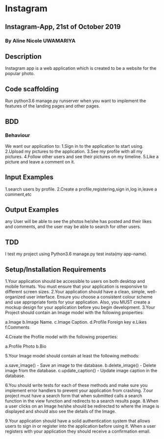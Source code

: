 # Instagram
## Instagram-App, 21st of October 2019
### By Aline Nicole UWAMARIYA
## Description
Instagram app is a web application which is created to be a website for the popular photo.
## Code scaffolding
Run python3.6 manage.py runserver when you want to implement the features of the landing pages and other pages.

## BDD
### Behaviour
We want our application to:
1.Sign in to the application to start using.
2.Upload my pictures to the application.
3.See my profile with all my pictures.
4.Follow other users and see their pictures on my timeline.
5.Like a picture and leave a comment on it.
## Input Examples
1.search users by profile.
2.Create a profile,registering,sign in,log in,leave a comment,etc

## Output Examples
any User will be able to see the photos he/she has posted and their likes and comments, and the user may be able to search for other users.

## TDD
I test my project using Python3.6 manage.py test insta(my app-name).

## Setup/Installation Requirements

1.Your application should be accessible to users on both desktop and mobile formats. You must ensure that your application is responsive to different screen sizes.
2.Your application should have a clean, simple, well-organized user interface. Ensure you choose a consistent colour scheme and use appropriate fonts for your application. Also, you MUST create a mockup design for your application before you begin development.
3.Your Project should contain an Image model with the following properties:

a.Image
b.Image Name.
c.Image Caption.
d.Profile Foreign key
e.Likes
f.Comments

4.Create the Profile model with the following properties:

a.Profile Photo
b.Bio

5.Your Image model should contain at least the following methods:

a.save_image() - Save an image to the database.
b.delete_image() - Delete image from the database.
c.update_caption() - Update image caption in the database.

6.You should write tests for each of these methods and make sure you implement error handlers to prevent your application from crashing.
7.our project must have a search form that when submitted calls a search function in the view function and redirects to a search results page.
8.When a user clicks on an Image he/she should be redirected to where the image is displayed and should also see the details of the Image.

9.Your application should have a solid authentication system that allows users to sign in or register into the application before using it. When a user registers with your application they should receive a confirmation email.

